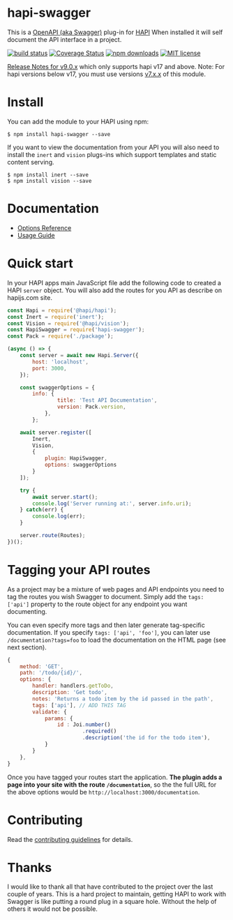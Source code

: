 # hapi-swagger

This is a [OpenAPI (aka Swagger)](https://openapis.org/) plug-in for [HAPI](http://hapijs.com/) When installed it will self document the API interface
in a project.

[![build status](https://img.shields.io/travis/glennjones/hapi-swagger.svg?style=flat-square)](http://travis-ci.org/glennjones/hapi-swagger)
[![Coverage Status](https://img.shields.io/coveralls/glennjones/hapi-swagger/dev.svg?style=flat-square)](https://coveralls.io/r/glennjones/hapi-swagger)
[![npm downloads](https://img.shields.io/npm/dm/hapi-swagger.svg?style=flat-square)](https://www.npmjs.com/package/hapi-swagger)
[![MIT license](http://img.shields.io/badge/license-MIT-blue.svg?style=flat-square)](https://raw.github.com/glennjones/microformat-shic/master/license.txt)

[Release Notes for v9.0.x](https://github.com/glennjones/hapi-swagger/issues/487) which only supports hapi v17 and above.
Note: For hapi versions below v17, you must use versions [v7.x.x](https://github.com/glennjones/hapi-swagger/tree/v7.x) of this module.

# Install

You can add the module to your HAPI using npm:

    $ npm install hapi-swagger --save

If you want to view the documentation from your API you will also need to install the `inert` and `vision` plugs-ins which support templates and static
content serving.

    $ npm install inert --save
    $ npm install vision --save

# Documentation

-   [Options Reference](optionsreference.md)
-   [Usage Guide](usageguide.md)

# Quick start

In your HAPI apps main JavaScript file add the following code to created a HAPI `server` object. You will also add the routes for you API as describe on hapijs.com site.

```Javascript
const Hapi = require('@hapi/hapi');
const Inert = require('inert');
const Vision = require('@hapi/vision');
const HapiSwagger = require('hapi-swagger');
const Pack = require('./package');

(async () => {
    const server = await new Hapi.Server({
        host: 'localhost',
        port: 3000,
    });

    const swaggerOptions = {
        info: {
                title: 'Test API Documentation',
                version: Pack.version,
            },
        };

    await server.register([
        Inert,
        Vision,
        {
            plugin: HapiSwagger,
            options: swaggerOptions
        }
    ]);

    try {
        await server.start();
        console.log('Server running at:', server.info.uri);
    } catch(err) {
        console.log(err);
    }

    server.route(Routes);
})();
```

# Tagging your API routes

As a project may be a mixture of web pages and API endpoints you need to tag the routes you wish Swagger to
document. Simply add the `tags: ['api']` property to the route object for any endpoint you want documenting.

You can even specify more tags and then later generate tag-specific documentation. If you specify
`tags: ['api', 'foo']`, you can later use `/documentation?tags=foo` to load the documentation on the
HTML page (see next section).

```Javascript
{
    method: 'GET',
    path: '/todo/{id}/',
    options: {
        handler: handlers.getToDo,
        description: 'Get todo',
        notes: 'Returns a todo item by the id passed in the path',
        tags: ['api'], // ADD THIS TAG
        validate: {
            params: {
                id : Joi.number()
                        .required()
                        .description('the id for the todo item'),
            }
        }
    },
}
```

Once you have tagged your routes start the application. **The plugin adds a page into your site with the route `/documentation`**,
so the the full URL for the above options would be `http://localhost:3000/documentation`.

# Contributing

Read the [contributing guidelines](https://github.com/glennjones/hapi-swagger/blob/master/.github/CONTRIBUTING.md) for details.

# Thanks

I would like to thank all that have contributed to the project over the last couple of years. This is a hard project to maintain, getting HAPI to work with Swagger is like putting a round plug in a square hole. Without the help of others it would not be possible.
